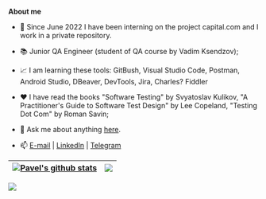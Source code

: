 **About me**

- 💼 Since June 2022 I have been interning on the project capital.com and I work in a private repository.

- 📚 Junior QA Engineer (student of QA course by Vadim Ksendzov);

- 📈 I am learning these tools: GitBush, Visual Studio Code, Postman, Android Studio, DBeaver, DevTools, Jira, Charles? Fiddler

- ❤️ I have read the books "Software Testing" by Svyatoslav Kulikov, "A Practitioner's Guide to Software Test Design" by Lee Copeland, "Testing Dot Com" by Roman Savin;

- 💬 Ask me about anything [here](https://t.me/rn_strshchnk).

- 📫 [E-mail][email] | [LinkedIn][in] | [Telegram][tg]

[email]: <mailto:straschenko13@mail.ru>
[in]: <https://www.linkedin.com/in/rnstrshchnk/>
[tg]: <https://t.me/rn_strshchnk>

| <a href="https://github.com/rnstrshchnk/github-readme-stats"><img align="center" src="https://github-readme-stats.vercel.app/api?username=rnstrshchnk&show_icons=true&include_all_commits=true&theme=vue&hide_border=true" alt="Pavel's github stats" /></a> | <a href="https://github.com/rnstrshchnk/github-readme-stats"><img align="center" src="https://github-readme-stats.vercel.app/api/top-langs/?username=rnstrshchnk&layout=compact&theme=vue&hide_border=true" /></a> |
| ------------- | ------------- |

![](https://komarev.com/ghpvc/?username=your-github-rnstrshchnk)
